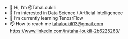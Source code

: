 - 👋 Hi, I’m @TahaLoukili
- 👀 I’m interested in Data Science / Artficial Intelligencee
- 🌱 I’m currently learning TenosrFlow 
- 📫 How to reach me tahaloukili13@gmail.com https://www.linkedin.com/in/taha-loukili-2b6225263/


<!---
TahaLoukili/TahaLoukili is a ✨ special ✨ repository because its `README.md` (this file) appears on your GitHub profile.
You can click the Preview link to take a look at your changes.
--->
